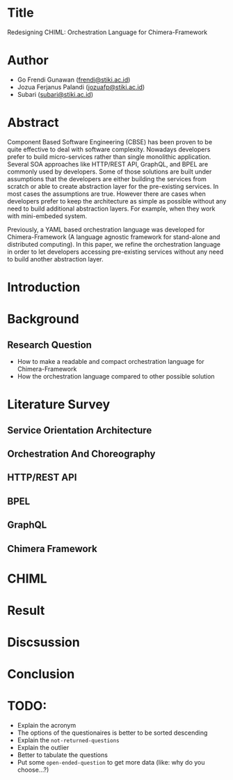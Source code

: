 # Title

Redesigning CHIML: Orchestration Language for Chimera-Framework

# Author

* Go Frendi Gunawan (frendi@stiki.ac.id)
* Jozua Ferjanus Palandi (jozuafp@stiki.ac.id)
* Subari (subari@stiki.ac.id)

# Abstract

Component Based Software Engineering (CBSE) has been proven to be quite effective to deal with software complexity. Nowadays developers prefer to build micro-services rather than single monolithic application. Several SOA approaches like HTTP/REST API, GraphQL, and BPEL are commonly used by developers. Some of those solutions are built under assumptions that the developers are either building the services from scratch or able to create abstraction layer for the pre-existing services. In most cases the assumptions are true. However there are cases when developers prefer to keep the architecture as simple as possible without any need to build additional abstraction layers. For example, when they work with mini-embeded system.

Previously, a YAML based orchestration language was developed for Chimera-Framework (A language agnostic framework for stand-alone and distributed computing). In this paper, we refine the orchestration language in order to let developers accessing pre-existing services without any need to build another abstraction layer.

# Introduction


# Background

## Research Question

* How to make a readable and compact orchestration language for Chimera-Framework
* How the orchestration language compared to other possible solution

# Literature Survey

## Service Orientation Architecture

## Orchestration And Choreography

## HTTP/REST API

## BPEL

## GraphQL

## Chimera Framework

# CHIML

# Result

# Discsussion

# Conclusion

# TODO:

* Explain the acronym
* The options of the questionaires is better to be sorted descending
* Explain the `not-returned-questions`
* Explain the outlier
* Better to tabulate the questions
* Put some `open-ended-question` to get more data (like: why do you choose...?)
